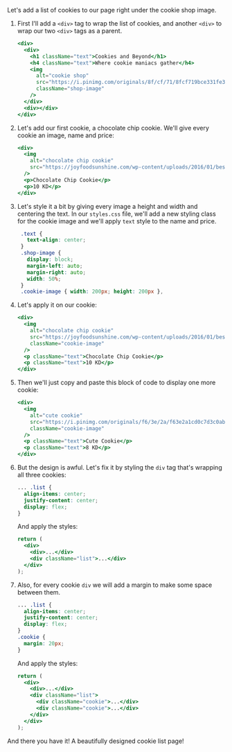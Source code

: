 Let's add a list of cookies to our page right under the cookie shop image.

1. First I'll add a `<div>` tag to wrap the list of cookies, and another `<div>` to wrap our two `<div>` tags as a parent.

   ```jsx
   <div>
     <div>
       <h1 className="text">Cookies and Beyond</h1>
       <h4 className="text">Where cookie maniacs gather</h4>
       <img
         alt="cookie shop"
         src="https://i.pinimg.com/originals/8f/cf/71/8fcf719bce331fe39d7e31ebf07349f3.jpg"
         className="shop-image"
       />
     </div>
     <div></div>
   </div>
   ```

2. Let's add our first cookie, a chocolate chip cookie. We'll give every cookie an image, name and price:

   ```jsx
   <div>
     <img
       alt="chocolate chip cookie"
       src="https://joyfoodsunshine.com/wp-content/uploads/2016/01/best-chocolate-chip-cookies-recipe-ever-no-chilling-1.jpg"
     />
     <p>Chocolate Chip Cookie</p>
     <p>10 KD</p>
   </div>
   ```

3. Let's style it a bit by giving every image a height and width and centering the text. In our `styles.css` file, we'll add a new styling class for the cookie image and we'll apply `text` style to the name and price.

   ```css
    .text {
      text-align: center;
    }
    .shop-image {
      display: block;
      margin-left: auto;
      margin-right: auto;
      width: 50%;
    }
    .cookie-image { width: 200px; height: 200px },
   ```

4. Let's apply it on our cookie:

   ```jsx
   <div>
     <img
       alt="chocolate chip cookie"
       src="https://joyfoodsunshine.com/wp-content/uploads/2016/01/best-chocolate-chip-cookies-recipe-ever-no-chilling-1.jpg"
       className="cookie-image"
     />
     <p className="text">Chocolate Chip Cookie</p>
     <p className="text">10 KD</p>
   </div>
   ```

5. Then we'll just copy and paste this block of code to display one more cookie:

   ```jsx
   <div>
     <img
       alt="cute cookie"
       src="https://i.pinimg.com/originals/f6/3e/2a/f63e2a1cd0c7d3c0ab9cd277d3f32050.jpg"
       className="cookie-image"
     />
     <p className="text">Cute Cookie</p>
     <p className="text">8 KD</p>
   </div>
   ```

6. But the design is awful. Let's fix it by styling the `div` tag that's wrapping all three cookies:

   ```css
   ... .list {
     align-items: center;
     justify-content: center;
     display: flex;
   }
   ```

   And apply the styles:

   ```jsx
   return (
     <div>
       <div>...</div>
       <div className="list">...</div>
     </div>
   );
   ```

7. Also, for every cookie `div` we will add a margin to make some space between them.

   ```css
   ... .list {
     align-items: center;
     justify-content: center;
     display: flex;
   }
   .cookie {
     margin: 20px;
   }
   ```

   And apply the styles:

   ```jsx
   return (
     <div>
       <div>...</div>
       <div className="list">
         <div className="cookie">...</div>
         <div className="cookie">...</div>
       </div>
     </div>
   );
   ```

And there you have it! A beautifully designed cookie list page!
